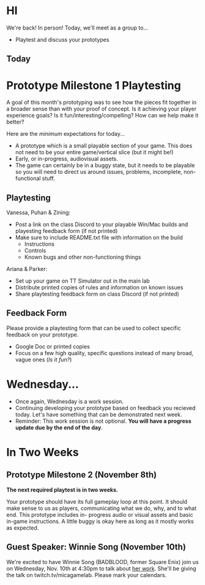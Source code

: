 # HI
We're back! In person! Today, we'll meet as a group to...
- Playtest and discuss your prototypes

## Today

# Prototype Milestone 1 Playtesting
A goal of this month's prototyping was to see how the pieces fit together in a broader sense than with your proof of concept. Is it achieving your player experience goals? Is it fun/interesting/compelling? How can we help make it better?

Here are the *minimum* expectations for today...
- A prototype which is a small playable section of your game. This does not need to be your entire game/vertical slice (but it might be!)
- Early, or in-progress, audiovisual assets. 
- The game can certainly be in a buggy state, but it needs to be playable so you will need to direct us around issues, problems, incomplete, non-functional stuff.

## Playtesting

Vanessa, Puhan & Zining:
- Post a link on the class Discord to your playable Win/Mac builds and playesting feedback form (if not printed)
- Make sure to include README.txt file with information on the build
  - Instructions
  - Controls
  - Known bugs and other non-functioning things

Ariana & Parker: 
- Set up your game on TT Simulator out in the main lab
- Distribute printed copies of rules and information on known issues
- Share playtesting feedback form on class Discord (if not printed)

## Feedback Form

Please provide a playtesting form that can be used to collect specific feedback on your prototype. 
- Google Doc or printed copies
- Focus on a few high quality, specific questions instead of many broad, vague ones (*Is it fun?*)

# Wednesday...
- Once again, Wednesday is a work session. 
- Continuing developing your prototype based on feedback you recieved today. Let's have something that can be demonstrated next week.
- Reminder: This work session is not optional. __You will have a progress update due by the end of the day__.

# In Two Weeks
## Prototype Milestone 2 (November 8th)
__The next required playtest is in two weeks.__

Your prototype should have its full gameplay loop at this point. It should make sense to us as players, communicating what we do, why, and to what end. This prototype includes in- progress audio or visual assets and basic in-game instructions. A little buggy is okay here as long as it mostly works as expected.

## Guest Speaker: Winnie Song (November 10th)
We're excited to have Winnie Song (BADBLOOD, former Square Enix) join us on Wednesday, Nov. 10th at 4:30pm to talk about [her work](https://wsong.me). She'll be giving the talk on twitch.tv/micagamelab. Please mark your calendars.